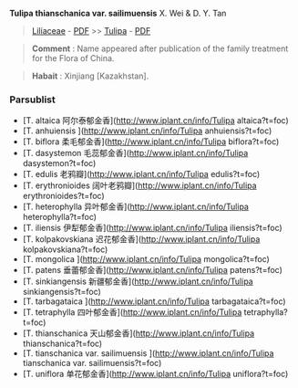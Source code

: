  **Tulipa thianschanica var. sailimuensis** X. Wei & D. Y. Tan

> [Liliaceae](http://www.iplant.cn/info/Liliaceae?t=foc) - [PDF](http://www.iplant.cn/foc/pdf/Liliaceae.pdf) >> [Tulipa](http://www.iplant.cn/info/Tulipa?t=foc) - [PDF](http://www.iplant.cn/foc/pdf/Tulipa.pdf)


> **Comment** : 
> Name appeared after publication of the family treatment for the Flora of China.


> **Habait** : 
> Xinjiang [Kazakhstan].

### Parsublist

* [T.  altaica  阿尔泰郁金香](http://www.iplant.cn/info/Tulipa altaica?t=foc)
* [T.  anhuiensis  ](http://www.iplant.cn/info/Tulipa anhuiensis?t=foc)
* [T.  biflora  柔毛郁金香](http://www.iplant.cn/info/Tulipa biflora?t=foc)
* [T.  dasystemon  毛蕊郁金香](http://www.iplant.cn/info/Tulipa dasystemon?t=foc)
* [T.  edulis  老鸦瓣](http://www.iplant.cn/info/Tulipa edulis?t=foc)
* [T.  erythronioides  阔叶老鸦瓣](http://www.iplant.cn/info/Tulipa erythronioides?t=foc)
* [T.  heterophylla  异叶郁金香](http://www.iplant.cn/info/Tulipa heterophylla?t=foc)
* [T.  iliensis  伊犁郁金香](http://www.iplant.cn/info/Tulipa iliensis?t=foc)
* [T.  kolpakovskiana  迟花郁金香](http://www.iplant.cn/info/Tulipa kolpakovskiana?t=foc)
* [T.  mongolica  ](http://www.iplant.cn/info/Tulipa mongolica?t=foc)
* [T.  patens  垂蕾郁金香](http://www.iplant.cn/info/Tulipa patens?t=foc)
* [T.  sinkiangensis  新疆郁金香](http://www.iplant.cn/info/Tulipa sinkiangensis?t=foc)
* [T.  tarbagataica  ](http://www.iplant.cn/info/Tulipa tarbagataica?t=foc)
* [T.  tetraphylla  四叶郁金香](http://www.iplant.cn/info/Tulipa tetraphylla?t=foc)
* [T.  thianschanica  天山郁金香](http://www.iplant.cn/info/Tulipa thianschanica?t=foc)
* [T.  tianschanica var. sailimuensis  ](http://www.iplant.cn/info/Tulipa tianschanica var. sailimuensis?t=foc)
* [T.  uniflora  单花郁金香](http://www.iplant.cn/info/Tulipa uniflora?t=foc)
